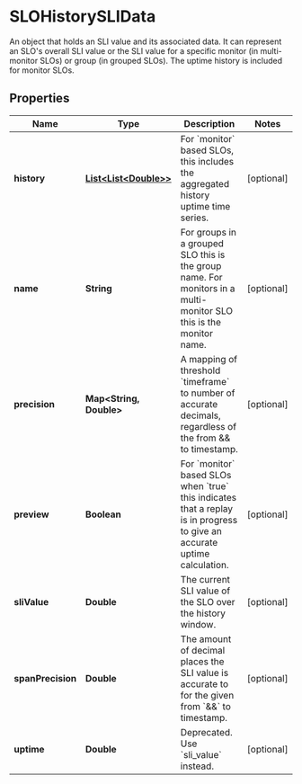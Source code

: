 

# SLOHistorySLIData

An object that holds an SLI value and its associated data. It can represent an SLO's overall SLI value or the SLI value for a specific monitor (in multi-monitor SLOs) or group (in grouped SLOs). The uptime history is included for monitor SLOs.
## Properties

Name | Type | Description | Notes
------------ | ------------- | ------------- | -------------
**history** | [**List&lt;List&lt;Double&gt;&gt;**](List.md) | For &#x60;monitor&#x60; based SLOs, this includes the aggregated history uptime time series. |  [optional]
**name** | **String** | For groups in a grouped SLO this is the group name. For monitors in a multi-monitor SLO this is the monitor name. |  [optional]
**precision** | **Map&lt;String, Double&gt;** | A mapping of threshold &#x60;timeframe&#x60; to number of accurate decimals, regardless of the from &amp;&amp; to timestamp. |  [optional]
**preview** | **Boolean** | For &#x60;monitor&#x60; based SLOs when &#x60;true&#x60; this indicates that a replay is in progress to give an accurate uptime calculation. |  [optional]
**sliValue** | **Double** | The current SLI value of the SLO over the history window. |  [optional]
**spanPrecision** | **Double** | The amount of decimal places the SLI value is accurate to for the given from &#x60;&amp;&amp;&#x60; to timestamp. |  [optional]
**uptime** | **Double** | Deprecated. Use &#x60;sli_value&#x60; instead. |  [optional]



